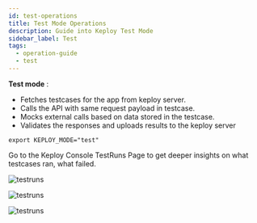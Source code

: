 ```yaml
---
id: test-operations
title: Test Mode Operations
description: Guide into Keploy Test Mode
sidebar_label: Test
tags:
  - operation-guide
  - test
---
```


**Test mode** :

- Fetches testcases for the app from keploy server.
- Calls the API with same request payload in testcase.
- Mocks external calls based on data stored in the testcase.
- Validates the responses and uploads results to the keploy server

```
export KEPLOY_MODE="test"
```

Go to the Keploy Console TestRuns Page to get deeper insights on what testcases ran, what failed.

![testruns](https://raw.githubusercontent.com/keploy/samples-go/main/gin-mongo/testrun1.png "Recent testruns")

![testruns](https://raw.githubusercontent.com/keploy/samples-go/main/gin-mongo/testrun2.png "Summary")

![testruns](https://raw.githubusercontent.com/keploy/samples-go/main/gin-mongo/testrun3.png "Detail")
